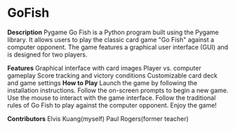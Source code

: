 # GoFish
**Description**
Pygame Go Fish is a Python program built using the Pygame library. It allows users to play the classic card game "Go Fish" against a computer opponent. The game features a graphical user interface (GUI) and is designed for two players.

**Features**
  Graphical interface with card images
  Player vs. computer gameplay
  Score tracking and victory conditions
  Customizable card deck and game settings
**How to Play**
  Launch the game by following the installation instructions.
  Follow the on-screen prompts to begin a new game.
  Use the mouse to interact with the game interface.
  Follow the traditional rules of Go Fish to play against the computer opponent.
  Enjoy the game!

**Contributors**
  Elvis Kuang(myself)
  Paul Rogers(former teacher)
